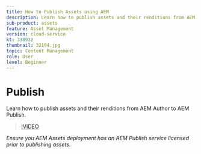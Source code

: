 ```yaml
---
title: How to Publish Assets using AEM
description: Learn how to publish assets and their renditions from AEM Author to AEM Publish.
sub-product: assets
feature: Asset Management
version: cloud-service
kt: 330932
thumbnail: 32194.jpg
topic: Content Management
role: User
level: Beginner
---
```


# Publish 

Learn how to publish assets and their renditions from AEM Author to AEM Publish.

>[!VIDEO](https://video.tv.adobe.com/v/330932/?quality=12&learn=on&hidetitle=true)

_Ensure you AEM Assets deployment has an AEM Publish service licensed prior to publishing assets._
